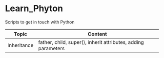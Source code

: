 # Learn_Phyton
Scripts to get in touch with Python

|Topic|Content  |
|--|--|
| Inheritance| father, child, super(), inherit attributes, adding parameters |